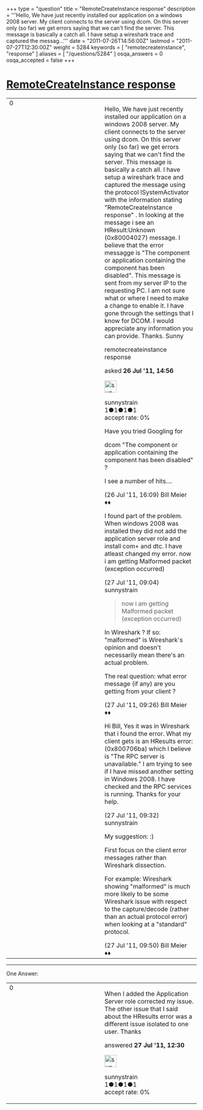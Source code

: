 +++
type = "question"
title = "RemoteCreateInstance response"
description = '''Hello, We have just recently installed our application on a windows 2008 server. My client connects to the server using dcom. On this server only (so far) we get errors saying that we can&#x27;t find the server. This message is basically a catch all. I have setup a wireshark trace and captured the messag...'''
date = "2011-07-26T14:56:00Z"
lastmod = "2011-07-27T12:30:00Z"
weight = 5284
keywords = [ "remotecreateinstance", "response" ]
aliases = [ "/questions/5284" ]
osqa_answers = 0
osqa_accepted = false
+++

<div class="headNormal">

# [RemoteCreateInstance response](/questions/5284/remotecreateinstance-response)

</div>

<div id="main-body">

<div id="askform">

<table id="question-table" style="width:100%;"><colgroup><col style="width: 50%" /><col style="width: 50%" /></colgroup><tbody><tr class="odd"><td style="width: 30px; vertical-align: top"><div class="vote-buttons"><div id="post-5284-score" class="post-score" title="current number of votes">0</div><div id="favorite-count" class="favorite-count"></div></div></td><td><div id="item-right"><div class="question-body"><p>Hello, We have just recently installed our application on a windows 2008 server. My client connects to the server using dcom. On this server only (so far) we get errors saying that we can't find the server. This message is basically a catch all. I have setup a wireshark trace and captured the message using the protocol ISystemActivator with the information stating "RemoteCreateInstance response" . In looking at the message i see an HResult:Unknown (0x80004027) message. I believe that the error messagge is "The component or application containing the component has been disabled". This message is sent from my server IP to the requesting PC. I am not sure what or where I need to make a change to enable it. I have gone through the settings that I know for DCOM. I would appreciate any information you can provide. Thanks. Sunny</p></div><div id="question-tags" class="tags-container tags">remotecreateinstance response</div><div id="question-controls" class="post-controls"></div><div class="post-update-info-container"><div class="post-update-info post-update-info-user"><p>asked <strong>26 Jul '11, 14:56</strong></p><img src="https://secure.gravatar.com/avatar/e64cdfdb8784168031865b9ad3bc97a3?s=32&amp;d=identicon&amp;r=g" class="gravatar" width="32" height="32" alt="sunnystrain&#39;s gravatar image" /><p>sunnystrain<br />
<span class="score" title="1 reputation points">1</span><span title="1 badges"><span class="badge1">●</span><span class="badgecount">1</span></span><span title="1 badges"><span class="silver">●</span><span class="badgecount">1</span></span><span title="1 badges"><span class="bronze">●</span><span class="badgecount">1</span></span><br />
<span class="accept_rate" title="Rate of the user&#39;s accepted answers">accept rate:</span> <span title="sunnystrain has no accepted answers">0%</span></p></div></div><div id="comments-container-5284" class="comments-container"><span id="5285"></span><div id="comment-5285" class="comment"><div id="post-5285-score" class="comment-score"></div><div class="comment-text"><p>Have you tried Googling for</p><p>dcom "The component or application containing the component has been disabled" ?</p><p>I see a number of hits....</p></div><div id="comment-5285-info" class="comment-info"><span class="comment-age">(26 Jul '11, 16:09)</span> Bill Meier ♦♦</div></div><span id="5318"></span><div id="comment-5318" class="comment"><div id="post-5318-score" class="comment-score"></div><div class="comment-text"><p>I found part of the problem. When windows 2008 was installed they did not add the application server role and install com+ and dtc. I have atleast changed my error. now i am getting Malformed packet (exception occurred)</p></div><div id="comment-5318-info" class="comment-info"><span class="comment-age">(27 Jul '11, 09:04)</span> sunnystrain</div></div><span id="5319"></span><div id="comment-5319" class="comment"><div id="post-5319-score" class="comment-score"></div><div class="comment-text"><blockquote><p>now i am getting Malformed packet (exception occurred)</p></blockquote><p>In Wireshark ? If so: "malformed" is Wireshark's opinion and doesn't necessarily mean there's an actual problem.</p><p>The real question: what error message (if any) are you getting from your client ?</p></div><div id="comment-5319-info" class="comment-info"><span class="comment-age">(27 Jul '11, 09:26)</span> Bill Meier ♦♦</div></div><span id="5320"></span><div id="comment-5320" class="comment"><div id="post-5320-score" class="comment-score"></div><div class="comment-text"><p>Hi Bill, Yes it was in Wireshark that i found the error. What my client gets is an HResults error: (0x800706ba) which I believe is "The RPC server is unavailable." I am trying to see if I have missed another setting in Windows 2008. I have checked and the RPC services is running. Thanks for your help.</p></div><div id="comment-5320-info" class="comment-info"><span class="comment-age">(27 Jul '11, 09:32)</span> sunnystrain</div></div><span id="5321"></span><div id="comment-5321" class="comment"><div id="post-5321-score" class="comment-score"></div><div class="comment-text"><p>My suggestion: :)<br />
</p><p>First focus on the client error messages rather than Wireshark dissection.</p><p>For example: Wireshark showing "malformed" is much more likely to be some Wireshark issue with respect to the capture/decode (rather than an actual protocol error) when looking at a "standard" protocol.</p></div><div id="comment-5321-info" class="comment-info"><span class="comment-age">(27 Jul '11, 09:50)</span> Bill Meier ♦♦</div></div></div><div id="comment-tools-5284" class="comment-tools"></div><div class="clear"></div><div id="comment-5284-form-container" class="comment-form-container"></div><div class="clear"></div></div></td></tr></tbody></table>

------------------------------------------------------------------------

<div class="tabBar">

<span id="sort-top"></span>

<div class="headQuestions">

One Answer:

</div>

</div>

<span id="5327"></span>

<div id="answer-container-5327" class="answer answered-by-owner">

<table style="width:100%;"><colgroup><col style="width: 50%" /><col style="width: 50%" /></colgroup><tbody><tr class="odd"><td style="width: 30px; vertical-align: top"><div class="vote-buttons"><div id="post-5327-score" class="post-score" title="current number of votes">0</div></div></td><td><div class="item-right"><div class="answer-body"><p>When I added the Application Server role corrected my issue. The other issue that I said about the HResults error was a different issue isolated to one user. Thanks</p></div><div class="answer-controls post-controls"></div><div class="post-update-info-container"><div class="post-update-info post-update-info-user"><p>answered <strong>27 Jul '11, 12:30</strong></p><img src="https://secure.gravatar.com/avatar/e64cdfdb8784168031865b9ad3bc97a3?s=32&amp;d=identicon&amp;r=g" class="gravatar" width="32" height="32" alt="sunnystrain&#39;s gravatar image" /><p>sunnystrain<br />
<span class="score" title="1 reputation points">1</span><span title="1 badges"><span class="badge1">●</span><span class="badgecount">1</span></span><span title="1 badges"><span class="silver">●</span><span class="badgecount">1</span></span><span title="1 badges"><span class="bronze">●</span><span class="badgecount">1</span></span><br />
<span class="accept_rate" title="Rate of the user&#39;s accepted answers">accept rate:</span> <span title="sunnystrain has no accepted answers">0%</span> </br></p></div></div><div id="comments-container-5327" class="comments-container"></div><div id="comment-tools-5327" class="comment-tools"></div><div class="clear"></div><div id="comment-5327-form-container" class="comment-form-container"></div><div class="clear"></div></div></td></tr></tbody></table>

</div>

<div class="paginator-container-left">

</div>

</div>

</div>

